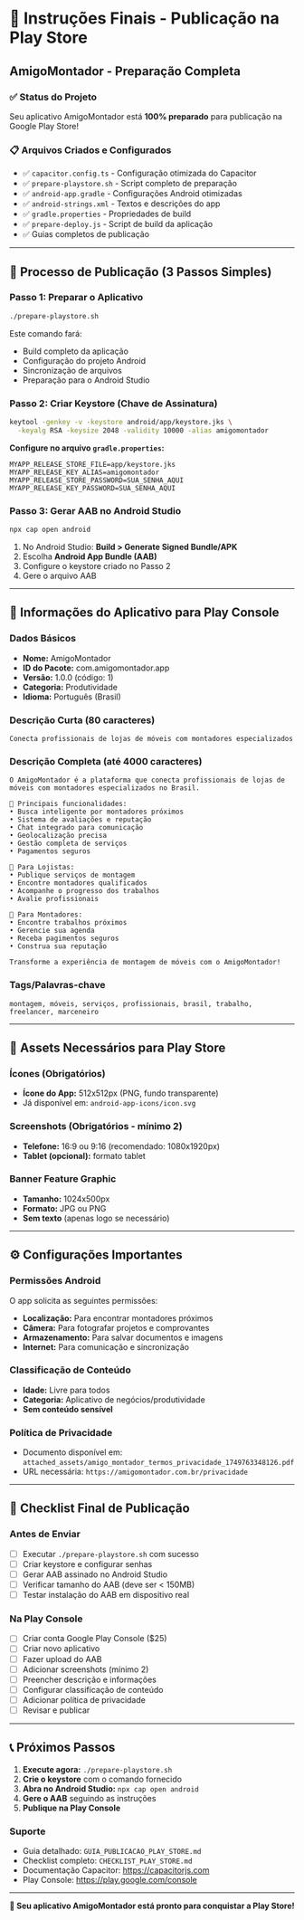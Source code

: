 # 🚀 Instruções Finais - Publicação na Play Store
## AmigoMontador - Preparação Completa

### ✅ Status do Projeto
Seu aplicativo AmigoMontador está **100% preparado** para publicação na Google Play Store!

### 📋 Arquivos Criados e Configurados
- ✅ `capacitor.config.ts` - Configuração otimizada do Capacitor
- ✅ `prepare-playstore.sh` - Script completo de preparação
- ✅ `android-app.gradle` - Configurações Android otimizadas
- ✅ `android-strings.xml` - Textos e descrições do app
- ✅ `gradle.properties` - Propriedades de build
- ✅ `prepare-deploy.js` - Script de build da aplicação
- ✅ Guias completos de publicação

---

## 🎯 Processo de Publicação (3 Passos Simples)

### Passo 1: Preparar o Aplicativo
```bash
./prepare-playstore.sh
```
Este comando fará:
- Build completo da aplicação
- Configuração do projeto Android
- Sincronização de arquivos
- Preparação para o Android Studio

### Passo 2: Criar Keystore (Chave de Assinatura)
```bash
keytool -genkey -v -keystore android/app/keystore.jks \
  -keyalg RSA -keysize 2048 -validity 10000 -alias amigomontador
```

**Configure no arquivo `gradle.properties`:**
```properties
MYAPP_RELEASE_STORE_FILE=app/keystore.jks
MYAPP_RELEASE_KEY_ALIAS=amigomontador  
MYAPP_RELEASE_STORE_PASSWORD=SUA_SENHA_AQUI
MYAPP_RELEASE_KEY_PASSWORD=SUA_SENHA_AQUI
```

### Passo 3: Gerar AAB no Android Studio
```bash
npx cap open android
```
1. No Android Studio: **Build > Generate Signed Bundle/APK**
2. Escolha **Android App Bundle (AAB)**
3. Configure o keystore criado no Passo 2
4. Gere o arquivo AAB

---

## 📱 Informações do Aplicativo para Play Console

### Dados Básicos
- **Nome:** AmigoMontador
- **ID do Pacote:** com.amigomontador.app
- **Versão:** 1.0.0 (código: 1)
- **Categoria:** Produtividade
- **Idioma:** Português (Brasil)

### Descrição Curta (80 caracteres)
```
Conecta profissionais de lojas de móveis com montadores especializados
```

### Descrição Completa (até 4000 caracteres)
```
O AmigoMontador é a plataforma que conecta profissionais de lojas de móveis com montadores especializados no Brasil.

🔧 Principais funcionalidades:
• Busca inteligente por montadores próximos  
• Sistema de avaliações e reputação
• Chat integrado para comunicação
• Geolocalização precisa
• Gestão completa de serviços
• Pagamentos seguros

🏪 Para Lojistas:
• Publique serviços de montagem
• Encontre montadores qualificados
• Acompanhe o progresso dos trabalhos
• Avalie profissionais

🔨 Para Montadores:
• Encontre trabalhos próximos
• Gerencie sua agenda
• Receba pagimentos seguros
• Construa sua reputação

Transforme a experiência de montagem de móveis com o AmigoMontador!
```

### Tags/Palavras-chave
```
montagem, móveis, serviços, profissionais, brasil, trabalho, freelancer, marceneiro
```

---

## 🎨 Assets Necessários para Play Store

### Ícones (Obrigatórios)
- **Ícone do App:** 512x512px (PNG, fundo transparente)
- Já disponível em: `android-app-icons/icon.svg`

### Screenshots (Obrigatórios - mínimo 2)
- **Telefone:** 16:9 ou 9:16 (recomendado: 1080x1920px)
- **Tablet (opcional):** formato tablet

### Banner Feature Graphic
- **Tamanho:** 1024x500px
- **Formato:** JPG ou PNG
- **Sem texto** (apenas logo se necessário)

---

## ⚙️ Configurações Importantes

### Permissões Android
O app solicita as seguintes permissões:
- **Localização:** Para encontrar montadores próximos
- **Câmera:** Para fotografar projetos e comprovantes  
- **Armazenamento:** Para salvar documentos e imagens
- **Internet:** Para comunicação e sincronização

### Classificação de Conteúdo
- **Idade:** Livre para todos
- **Categoria:** Aplicativo de negócios/produtividade
- **Sem conteúdo sensível**

### Política de Privacidade
- Documento disponível em: `attached_assets/amigo_montador_termos_privacidade_1749763348126.pdf`
- URL necessária: `https://amigomontador.com.br/privacidade`

---

## 🚀 Checklist Final de Publicação

### Antes de Enviar
- [ ] Executar `./prepare-playstore.sh` com sucesso
- [ ] Criar keystore e configurar senhas
- [ ] Gerar AAB assinado no Android Studio
- [ ] Verificar tamanho do AAB (deve ser < 150MB)
- [ ] Testar instalação do AAB em dispositivo real

### Na Play Console
- [ ] Criar conta Google Play Console ($25)
- [ ] Criar novo aplicativo
- [ ] Fazer upload do AAB
- [ ] Adicionar screenshots (mínimo 2)
- [ ] Preencher descrição e informações
- [ ] Configurar classificação de conteúdo
- [ ] Adicionar política de privacidade
- [ ] Revisar e publicar

---

## 📞 Próximos Passos

1. **Execute agora:** `./prepare-playstore.sh`
2. **Crie o keystore** com o comando fornecido
3. **Abra no Android Studio:** `npx cap open android`
4. **Gere o AAB** seguindo as instruções
5. **Publique na Play Console**

### Suporte
- Guia detalhado: `GUIA_PUBLICACAO_PLAY_STORE.md`
- Checklist completo: `CHECKLIST_PLAY_STORE.md`
- Documentação Capacitor: https://capacitorjs.com
- Play Console: https://play.google.com/console

---

**🎉 Seu aplicativo AmigoMontador está pronto para conquistar a Play Store!**